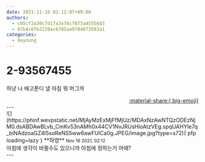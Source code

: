 ```yaml
---
date: 2021-11-16 02:12:07+09:00
authors:
  - c95cf2a30c7d17a3e76cf073a4555683
  - 67b4c6fb2220ac6705aa97046f3503a1
categories:
  - Hayoung
---
```


# 2-93567455

<div class="post-container" markdown="1">
<div class="content-container md-sidebar__scrollwrap" markdown="1">

하냥 나 배고푼디 낼 아침 뭐 머그까

</div>
</div>

<div style="text-align: right;" markdown="1">
<a href="https://weverse.io/fromis9/fanpost/2-93567455" style="text-align: right;">:material-share:{.big-emoji}</a>
</div>
---

<div class="comments-container md-sidebar__scrollwrap" markdown="1">
<div class="comment" markdown="1">
<div class='id-container' markdown="1">
![](https://phinf.wevpstatic.net/MjAyMzExMjFfMjUz/MDAxNzAwNTQzODEzNjM0.dsABDAwBLvb_CmKv53nAMh0x44CV1NvJRUsHloAtzVEg.spqUAHYle7q_biNAdzoaGZ4l5soReNS5ww6awFUlCa0g.JPEG/image.jpg?type=s72){ pfp loading=lazy }
**<span class="artist">하영</span>** <small>Nov 16 2021, 02:12</small><br>
</div>
<div class='comment-body' markdown="1">
아침에 생각이 바뀔수도 있으니까 아침에 정하는거 어때?
</div>
</div>
</div>
---
